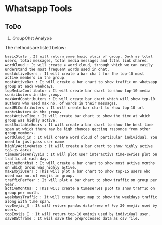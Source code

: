 # Whatsapp Tools

## ToDo
1. GroupChat Analysis

The methods are listed below : 

    basicStats : It will return some basic stats of group. Such as total users, total messages, total media messages and total link shared.
    wordCloud : It will create a word cloud, through which we can easily understand the most frequent words used in chat.
    mostActiveUsers : It will create a bar chart for the top-10 most active members in the group.
    mostActiveDay : It will create a bar chart to show traffic on whatsapp group at each weekdays.
    topMediaContributor : It will create bar chart to show top-10 media contributers in the group.
    maxWordContributers : It will create bar chart which will show top-10 authors who used max no. of words in their messages.
    maxURLContributers : It will create bar chart to show top-10 url contributers in the group.
    mostActiveTime : It will create bar chart to show the time at which group was highly active.
    mostSuitableHours : It will create a bar chart to show the best time span at which there may be high chances getting responce from other group members.
    wordCloud_in : It will create word cloud of particular individual. You need to just pass user name.
    highlyActiveDates : It will create a bar chart to show highly active top-15 dates.
    timeseriesAnalysis : It will plot user interactive time-series plot on traffic at each day.
    activeMonthsB : It will create a bar chart to show most active months on which group was highly active.
    maxEmojiUsers : This will plot a bar chart to show top-15 users who used max no. of emojis in group.
    trafficPerYear : It will plot a bar chart to show traffic on group per year.
    activeMonthsT : This will create a timeseries plot to show traffic on group per month.
    weekdaysTraffic : It will create heat map to show the weekdays traffic along with time span.
    topEmojis_G : It will return pandas dataframe of top-20 emojis used by users.
    topEmojis_I : It will return top-10 emjois used by individual user.
    saveDatframe : It will save the preprocessed data as csv file.

